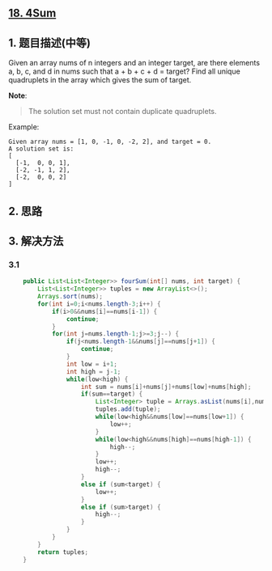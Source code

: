## [18. 4Sum](https://leetcode-cn.com/problems/4sum/)

## 1. 题目描述(中等)

Given an array nums of n integers and an integer target, are there elements a, b, c, and d in nums such that a + b + c + d = target? Find all unique quadruplets in the array which gives the sum of target.

**Note**:
> The solution set must not contain duplicate quadruplets.

Example:
```
Given array nums = [1, 0, -1, 0, -2, 2], and target = 0.
A solution set is:
[
  [-1,  0, 0, 1],
  [-2, -1, 1, 2],
  [-2,  0, 0, 2]
]
```


## 2. 思路

## 3. 解决方法

### 3.1



```java
    public List<List<Integer>> fourSum(int[] nums, int target) {
    	List<List<Integer>> tuples = new ArrayList<>();
    	Arrays.sort(nums);
    	for(int i=0;i<nums.length-3;i++) {
    		if(i>0&&nums[i]==nums[i-1]) {
    			continue;
    		}
    		for(int j=nums.length-1;j>=3;j--) {
    			if(j<nums.length-1&&nums[j]==nums[j+1]) {
        			continue;
        		}
    			int low = i+1;
    			int high = j-1;
    			while(low<high) {
    				int sum = nums[i]+nums[j]+nums[low]+nums[high];
    				if(sum==target) {
    					List<Integer> tuple = Arrays.asList(nums[i],nums[low],nums[high],nums[j]);
    					tuples.add(tuple);
    					while(low<high&&nums[low]==nums[low+1]) {
    						low++;
    					}
    					while(low<high&&nums[high]==nums[high-1]) {
    						high--;
    					}
    					low++;
    					high--;
    				}
    				else if (sum<target) {
						low++;
					}
    				else if (sum>target) {
						high--;
					}
    			}
    		}
    	}
    	return tuples;
    }
```







